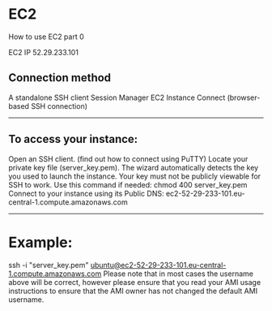 # EC2
How to use EC2 part 0

EC2 IP
52.29.233.101

## Connection method
A standalone SSH client 
Session Manager 
EC2 Instance Connect (browser-based SSH connection) 

----------------------------------------------------

## To access your instance:
Open an SSH client. (find out how to connect using PuTTY)
Locate your private key file (server_key.pem). The wizard automatically detects the key you used to launch the instance.
Your key must not be publicly viewable for SSH to work. Use this command if needed:
chmod 400 server_key.pem
Connect to your instance using its Public DNS:
ec2-52-29-233-101.eu-central-1.compute.amazonaws.com

----------------------------------------------------

# Example:
ssh -i "server_key.pem" ubuntu@ec2-52-29-233-101.eu-central-1.compute.amazonaws.com
Please note that in most cases the username above will be correct, however please ensure that you read your AMI usage instructions to ensure that the AMI owner has not changed the default AMI username.

